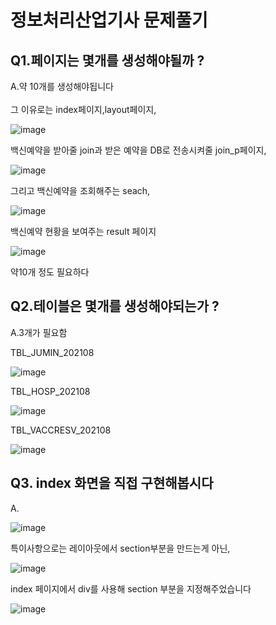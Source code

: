 # 정보처리산업기사 문제풀기

## Q1.페이지는 몇개를 생성해야될까 ?
A.약 10개를 생성해야됩니다 <br><br>
그 이유로는 index페이지,layout페이지,


![image](https://user-images.githubusercontent.com/97486300/201585689-b137ee11-ebe6-4188-ac8e-2901262d342f.png)


백신예약을 받아줄 join과 받은 예약을 DB로 전송시켜줄 join_p페이지,

![image](https://user-images.githubusercontent.com/97486300/201587200-d26ec093-d3fd-4563-9f5a-faf3eb1c6d63.png)

그리고 백신예약을 조회해주는 seach,

![image](https://user-images.githubusercontent.com/97486300/201587397-c0ec8256-0ac3-4bbf-bdd7-d4f91c659f43.png)

백신예약 현황을 보여주는 result 페이지

![image](https://user-images.githubusercontent.com/97486300/201587763-6ee84b5d-7b13-46fe-93d3-d7fd5b6b86d6.png)

약10개 정도 필요하다

## Q2.테이블은 몇개를 생성해야되는가 ?
A.3개가 필요함

TBL_JUMIN_202108

![image](https://user-images.githubusercontent.com/97486300/201588250-8013a5ff-c282-4ac5-9a4d-d056edf90933.png)

TBL_HOSP_202108

![image](https://user-images.githubusercontent.com/97486300/201588496-101f5197-1adc-4ac8-8070-7542e3dc6da8.png)

TBL_VACCRESV_202108

![image](https://user-images.githubusercontent.com/97486300/201588558-c4f571df-9e44-46a8-943e-56e226303753.png)


## Q3. index 화면을 직접 구현해봅시다
A.

![image](https://user-images.githubusercontent.com/97486300/201805464-71a72d61-f533-4f7c-9346-4d8519710cf9.png)

특이사항으로는 레이아웃에서 section부분을 만드는게 아닌,

![image](https://user-images.githubusercontent.com/97486300/201805608-a7299eb0-acb4-4cd3-bc4b-d913897b8753.png)

index 페이지에서 div를 사용해 section 부분을 지정해주었습니다


![image](https://user-images.githubusercontent.com/97486300/201805705-ea6d3801-a67d-4950-ac05-9ab8c3a2362a.png)
